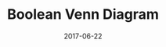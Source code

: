 ---
layout: ktanemod
category: ktane
project_group: "Keep Talking and Nobody Explodes"
title: "Boolean Venn Diagram"
source_url: https://github.com/ZekNikZ/KTANE_BooleanVenn
project_url_text: "Steam Workshop"
project_url: http://steamcommunity.com/sharedfiles/filedetails/?id=952882149
date: 2017-06-22
---